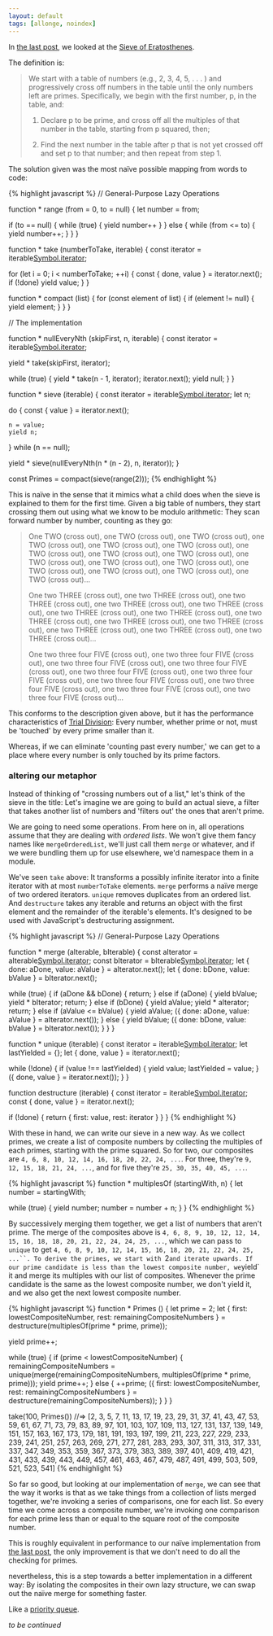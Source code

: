 ```yaml
---
layout: default
tags: [allonge, noindex]
---
```


In [the last post][last], we looked at the [Sieve of Eratosthenes](https://en.wikipedia.org/wiki/Sieve_of_Eratosthenes).

[last]: http://raganwald.com/2016/04/15/laziness-is-a-virtue.html "“We will encourage you to develop the three great virtues of a programmer: laziness, impatience, and hubris”"

The definition is:

> We start with a table of numbers (e.g., 2, 3, 4, 5, . . . ) and progressively cross off numbers in the table until the only numbers left are primes. Specifically, we begin with the first number, p, in the table, and:
>
> 1. Declare p to be prime, and cross off all the multiples of that number in the table, starting from p squared, then;
>
>  2. Find the next number in the table after p that is not yet crossed off and set p to that number; and then repeat from step 1.

The solution given was the most naïve possible mapping from words to code:

{% highlight javascript %}
// General-Purpose Lazy Operations

function * range (from = 0, to = null) {
  let number = from;

  if (to == null) {
    while (true) {
      yield number++
    }
  }
  else {
    while (from <= to) {
      yield number++;
    }
  }
}

function * take (numberToTake, iterable) {
  const iterator = iterable[Symbol.iterator]();

  for (let i = 0; i < numberToTake; ++i) {
    const { done, value } = iterator.next();
    if (!done) yield value;
  }
}

function * compact (list) {
  for (const element of list) {
    if (element != null) {
      yield element;
    }
  }
}

// The implementation

function * nullEveryNth (skipFirst, n, iterable) {
  const iterator = iterable[Symbol.iterator]();

  yield * take(skipFirst, iterator);

  while (true) {
    yield * take(n - 1, iterator);
    iterator.next();
    yield null;
  }
}

function * sieve (iterable) {
  const iterator = iterable[Symbol.iterator]();
  let n;

  do {
    const { value } = iterator.next();

    n = value;
    yield n;
  } while (n == null);

  yield * sieve(nullEveryNth(n * (n - 2), n, iterator));
}

const Primes = compact(sieve(range(2)));
{% endhighlight %}

This is naïve in the sense that it mimics what a child does when the sieve is explained to them for the first time. Given a big table of numbers, they start crossing them out using what we know to be modulo arithmetic: They scan forward number by number, counting as they go:

> One TWO (cross out), one TWO (cross out), one TWO (cross out), one TWO (cross out), one TWO (cross out), one TWO (cross out), one TWO (cross out), one TWO (cross out), one TWO (cross out), one TWO (cross out), one TWO (cross out), one TWO (cross out), one TWO (cross out), one TWO (cross out), one TWO (cross out), one TWO (cross out)...
>
> One two THREE (cross out), one two THREE (cross out), one two THREE (cross out), one two THREE (cross out), one two THREE (cross out), one two THREE (cross out), one two THREE (cross out), one two THREE (cross out), one two THREE (cross out), one two THREE (cross out), one two THREE (cross out), one two THREE (cross out), one two THREE (cross out)...
>
> One two three four FIVE (cross out), one two three four FIVE (cross out), one two three four FIVE (cross out), one two three four FIVE (cross out), one two three four FIVE (cross out), one two three four FIVE (cross out), one two three four FIVE (cross out), one two three four FIVE (cross out), one two three four FIVE (cross out), one two three four FIVE (cross out)...

This conforms to the description given above, but it has the performance characteristics of [Trial Division](https://en.wikipedia.org/wiki/Trial_division): Every number, whether prime or not, must be 'touched' by every prime smaller than it.

Whereas, if we can eliminate 'counting past every number,' we can get to a place where every number is only touched by its prime factors.

### altering our metaphor

Instead of thinking of "crossing numbers out of a list," let's think of the sieve in the title: Let's imagine we are going to build an actual sieve, a filter that takes another list of numbers and 'filters out' the ones that aren't prime.

We are going to need some operations. From here on in, all operations assume that they are dealing with _ordered lists_. We won't give them fancy names like `mergeOrderedList`, we'll just call them `merge` or whatever, and if we were bundling them up for use elsewhere, we'd namespace them in a module.

We've seen `take` above: It transforms a possibly infinite iterator into a finite iterator with at most `numberToTake` elements. `merge` performs a naïve merge of two ordered iterators. `unique` removes duplicates from an ordered list. And `destructure` takes any iterable and returns an object with the first element and the remainder of the iterable's elements. It's designed to be used with JavaScript's destructuring assignment.

{% highlight javascript %}
// General-Purpose Lazy Operations

function * merge (aIterable, bIterable) {
  const aIterator = aIterable[Symbol.iterator]();
  const bIterator = bIterable[Symbol.iterator]();
  let { done: aDone, value: aValue } = aIterator.next();
  let { done: bDone, value: bValue } = bIterator.next();

  while (true) {
    if (aDone && bDone) {
      return;
    } else if (aDone) {
      yield bValue;
      yield * bIterator;
      return;
    } else if (bDone) {
      yield aValue;
      yield * aIterator;
      return;
    } else if (aValue <= bValue) {
      yield aValue;
      ({ done: aDone, value: aValue } = aIterator.next());
    } else {
      yield bValue;
      ({ done: bDone, value: bValue } = bIterator.next());
    }
  }
}

function * unique (iterable) {
  const iterator = iterable[Symbol.iterator]();
  let lastYielded = {};
  let { done, value } = iterator.next();

  while (!done) {
    if (value !== lastYielded) {
      yield value;
      lastYielded = value;
    }
    ({ done, value } = iterator.next());
  }
}

function destructure (iterable) {
  const iterator = iterable[Symbol.iterator]();
  const { done, value } = iterator.next();

  if (!done) {
    return { first: value, rest: iterator }
  }
}
{% endhighlight %}

With these in hand, we can write our sieve in a new way. As we collect primes, we create a list of composite numbers by collecting the multiples of each primes, starting with the prime squared. So for two, our composites are `4, 6, 8, 10, 12, 14, 16, 18, 20, 22, 24, ...`. For three, they're `9, 12, 15, 18, 21, 24, ...`, and for five they're `25, 30, 35, 40, 45, ...`.

{% highlight javascript %}
function * multiplesOf (startingWith, n) {
  let number = startingWith;

  while (true) {
    yield number;
    number = number + n;
  }
}
{% endhighlight %}

By successively merging them together, we get a list of numbers that aren't prime. The merge of the composites above is `4, 6, 8, 9, 10, 12, 12, 14, 15, 16, 18, 18, 20, 21, 22, 24, 24, 25, ...`, which we can pass to `unique` to get `4, 6, 8, 9, 10, 12, 14, 15, 16, 18, 20, 21, 22, 24, 25, ...``. To derive the primes, we start with `2` and iterate upwards. If our prime candidate is less than the lowest composite number, we `yield` it and merge its multiples with our list of composites. Whenever the prime candidate is the same as the lowest composite number, we don't yield it, and we also get the next lowest composite number.

{% highlight javascript %}
function * Primes () {
  let prime = 2;
  let { first: lowestCompositeNumber,
        rest: remainingCompositeNumbers
      } = destructure(multiplesOf(prime * prime, prime));

  yield prime++;

  while (true) {
    if (prime < lowestCompositeNumber) {
      remainingCompositeNumbers = unique(merge(remainingCompositeNumbers, multiplesOf(prime * prime, prime)));
      yield prime++;
    } else  {
      ++prime;
      ({ first: lowestCompositeNumber,
        rest: remainingCompositeNumbers
      } = destructure(remainingCompositeNumbers));
    }
  }
}

take(100, Primes())
  //=>
    [2, 3, 5, 7, 11, 13, 17, 19, 23, 29, 31, 37, 41, 43, 47,
     53, 59, 61, 67, 71, 73, 79, 83, 89, 97, 101, 103, 107,
     109, 113, 127, 131, 137, 139, 149, 151, 157, 163, 167,
     173, 179, 181, 191, 193, 197, 199, 211, 223, 227, 229,
     233, 239, 241, 251, 257, 263, 269, 271, 277, 281, 283,
     293, 307, 311, 313, 317, 331, 337, 347, 349, 353, 359,
     367, 373, 379, 383, 389, 397, 401, 409, 419, 421, 431,
     433, 439, 443, 449, 457, 461, 463, 467, 479, 487, 491,
     499, 503, 509, 521, 523, 541]
{% endhighlight %}

So far so good, but looking at our implementation of `merge`, we can see that the way it works is that as we take things from a collection of lists merged together, we're invoking a series of comparisons, one for each list. So every time we come across a composite number, we're invoking one comparison for each prime less than or equal to the square root of the composite number.

This is roughly equivalent in performance to our naïve implementation from [the last post][last], the only improvement is that we don't need to do all the checking for primes.

nevertheless, this is a step towards a better implementation in a different way: By isolating the composites in their own lazy structure, we can swap out the naïve merge for something faster.

Like a [priority queue][pq].

[pq]: https://en.wikipedia.org/wiki/Priority_queue

*to be continued*
